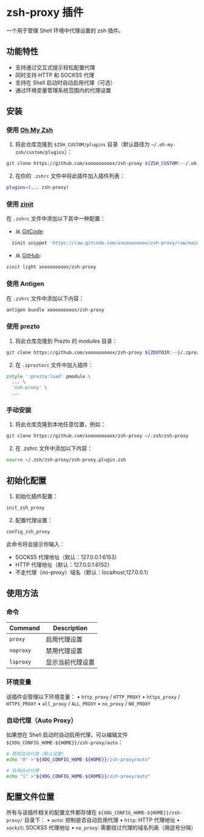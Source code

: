 # zsh-proxy 插件

一个用于管理 Shell 环境中代理设置的 zsh 插件。

## 功能特性

- 支持通过交互式提示轻松配置代理
- 同时支持 HTTP 和 SOCKS5 代理
- 支持在 Shell 启动时自动启用代理（可选）
- 通过环境变量管理系统范围内的代理设置

## 安装

### 使用 [Oh My Zsh](https://github.com/ohmyzsh/ohmyzsh)

1. 将此仓库克隆到 `$ZSH_CUSTOM/plugins` 目录（默认路径为 `~/.oh-my-zsh/custom/plugins`）：

```zsh
git clone https://github.com/xooooooooox/zsh-proxy ${ZSH_CUSTOM:-~/.oh-my-zsh/custom}/plugins/zsh-proxy
```

2. 在你的 `.zshrc` 文件中将此插件加入插件列表：

```zsh
plugins=(... zsh-proxy)
```

### 使用 [zinit](https://github.com/zdharma-continuum/zinit)

在 `.zshrc` 文件中添加以下其中一种配置：

- 从 [GitCode](https://gitcode.com/xooooooooox/zsh-proxy):

```zsh
  zinit snippet 'https://raw.gitcode.com/xooooooooox/zsh-proxy/raw/main/zsh-proxy.plugin.zsh'
```

- 从 [GitHub](https://github.com/xooooooooox/zsh-proxy):

```zsh
zinit light xooooooooox/zsh-proxy
```

### 使用 Antigen

在 `.zshrc` 文件中添加以下内容：

```zsh
antigen bundle xooooooooox/zsh-proxy
```

### 使用 prezto

1. 将此仓库克隆到 Prezto 的 modules 目录：

```zsh
git clone https://github.com/xooooooooox/zsh-proxy ${ZDOTDIR:-~}/.zprezto/contrib/zsh-proxy
```

2. 在 `.zpreztorc` 文件中加入插件：

```zsh
zstyle ':prezto:load' pmodule \
  ... \
  'zsh-proxy' \
  ...
```

### 手动安装

1. 将此仓库克隆到本地任意位置，例如：

```zsh
git clone https://github.com/xooooooooox/zsh-proxy ~/.zsh/zsh-proxy
```

2. 在 .zshrc 文件中添加以下内容：

```zsh
source ~/.zsh/zsh-proxy/zsh-proxy.plugin.zsh
```

## 初始化配置

1. 初始化插件配置：

```zsh
init_zsh_proxy
```

2. 配置代理设置：

```zsh
config_zsh_proxy

```

此命令将会提示你输入：

- SOCKS5 代理地址（默认：127.0.0.1:6153）
- HTTP 代理地址（默认：127.0.0.1:6152）
- 不走代理（no-proxy）域名（默认：localhost,127.0.0.1）

## 使用方法

### 命令

| Command   | Description |
|-----------|-------------|
| `proxy`   | 启用代理设置      |
| `noproxy` | 禁用代理设置      |
| `lsproxy` | 显示当前代理设置    |

### 环境变量

该插件会管理以下环境变量：
• `http_proxy` / `HTTP_PROXY`
• `https_proxy` / `HTTPS_PROXY`
• `all_proxy` / `ALL_PROXY`
• `no_proxy` / `NO_PROXY`

### 自动代理（Auto Proxy）

如果想在 Shell 启动时自动启用代理，可以编辑文件 `${XDG_CONFIG_HOME-${HOME}}/zsh-proxy/auto`：

```zsh
# 禁用自动代理（默认设置）
echo "0" >"${XDG_CONFIG_HOME-${HOME}}/zsh-proxy/auto"

# 启用自动代理
echo "1" >"${XDG_CONFIG_HOME-${HOME}}/zsh-proxy/auto"

```

## 配置文件位置

所有与该插件相关的配置文件都存储在 `${XDG_CONFIG_HOME-${HOME}}/zsh-proxy/` 目录下：
• `auto`: 控制是否自动启用代理
• `http`: HTTP 代理地址
• `socks5`: SOCKS5 代理地址
• `no_proxy`: 需要绕过代理的域名列表（用逗号分隔）